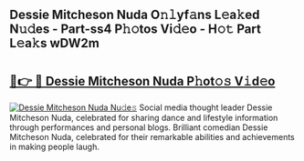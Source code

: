## Dessie Mitcheson Nuda O𝚗𝚕yf𝚊ns L𝚎a𝚔ed N𝚞𝚍es - Part-ss4 P𝚑𝚘tos Vi𝚍𝚎o - H𝚘𝚝 Part L𝚎a𝚔s wDW2m

# <h2><a href="http://kf5y8w.oniu.top/?m=Dessie+Mitcheson+Nuda">🔗👉 🔴 Dessie Mitcheson Nuda P𝚑ot𝚘𝚜 V𝚒d𝚎o</a></h2>

[![Dessie Mitcheson Nuda Nu𝚍e𝚜](https://i.imgur.com/0qMVB7G.gif)](http://kf5y8w.oniu.top/?m=Dessie+Mitcheson+Nuda)
Social media thought leader Dessie Mitcheson Nuda, celebrated for sharing dance and lifestyle information through performances and personal blogs. Brilliant comedian Dessie Mitcheson Nuda, celebrated for their remarkable abilities and achievements in making people laugh.  
